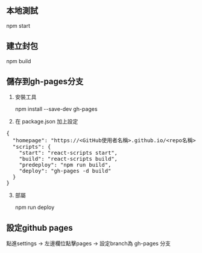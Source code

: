## 本地測試
npm start
## 建立封包
npm build
## 儲存到gh-pages分支
1. 安裝工具
   
   npm install --save-dev gh-pages

2. 在 package.json 加上設定

<pre>
{
  "homepage": "https://&lt;GitHub使用者名稱&gt;.github.io/&lt;repo名稱&gt;",
  "scripts": {
    "start": "react-scripts start",
    "build": "react-scripts build",
    "predeploy": "npm run build",
    "deploy": "gh-pages -d build"
  }
}
</pre>

3. 部屬

    npm run deploy
## 設定github pages
點進settings -> 左邊欄位點擊pages -> 設定branch為 gh-pages 分支

